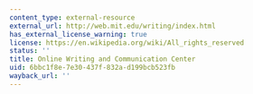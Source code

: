 ```yaml
---
content_type: external-resource
external_url: http://web.mit.edu/writing/index.html
has_external_license_warning: true
license: https://en.wikipedia.org/wiki/All_rights_reserved
status: ''
title: Online Writing and Communication Center
uid: 6bbc1f8e-7e30-437f-832a-d199bcb523fb
wayback_url: ''
---
```

